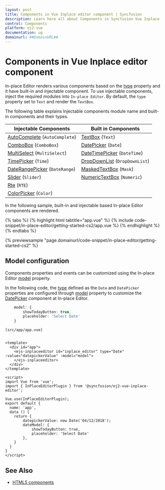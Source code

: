 ```yaml
---
layout: post
title: Components in Vue Inplace editor component | Syncfusion
description: Learn here all about Components in Syncfusion Vue Inplace editor component of Syncfusion Essential JS 2 and more.
control: Components 
platform: ej2-vue
documentation: ug
domainurl: ##DomainURL##
---
```


# Components in Vue Inplace editor component

In-place Editor renders various components based on the [type](https://ej2.syncfusion.com/vue/documentation/api/inplace-editor/#type) property and it have built-in and injectable component. To use injectable components, inject the required modules into `In-place Editor`. By default, the `type` property set to `Text` and render the `TextBox`.

The following table explains Injectable components module name and built-in components and their types.

| **Injectable Components** | **Built in Components** |
|-----------------------|---------------------|
| [AutoComplete](../auto-complete/)  (`AutoComplete`)        | [TextBox](../textbox/)  (`Text`)             |
| [ComboBox](../combo-box/)  (`ComboBox`)              | [DatePicker](../datepicker/)  (`Date`)        |
| [MultiSelect](../multi-select/)   (`MultiSelect`)        | [DateTimePicker](../datetimepicker/)   (`DateTime`)     |
| [TimePicker](../timepicker/)   (`Time`)         | [DropDownList](../drop-down-list/)  (`DropDownList`)      |
| [DateRangePicker](../daterangepicker/)   (`DateRange`)       | [MaskedTextBox](../maskedtextbox/)   (`Mask`)      |
| [Slider](../slider/)   (`Slider`)             | [NumericTextBox](../numerictextbox/)   (`Numeric`)    |
| [Rte](../rich-text-editor/)     (`RTE`)              |                     |
| [ColorPicker](../color-picker/)    (`Color`)       |                     |

In the following sample, built-in and injectable based In-place Editor components are rendered.

{% tabs %}
{% highlight html tabtitle="app.vue" %}
{% include code-snippet/in-place-editor/getting-started-cs2/app.vue %}
{% endhighlight %}
{% endtabs %}
        
{% previewsample "page.domainurl/code-snippet/in-place-editor/getting-started-cs2" %}

## Model configuration

Components properties and events can be customized using the In-place Editor [model](https://ej2.syncfusion.com/vue/documentation/api/inplace-editor/#model) property.

In the following code, the [type](https://ej2.syncfusion.com/vue/documentation/api/inplace-editor/#type) defined as the `Date` and `DatePicker` properties are configured through [model](../api/inplace-editor/#model) property to customize the [DatePicker](https://ej2.syncfusion.com/vue/documentation/api/datepicker) component at In-place Editor.

```ts
    model: {
        showTodayButton: true,
        placeholder: 'Select Date'
    }
```

`[src/app/app.vue]`

```

<template>
  <div id="app">
    <ejs-inplaceeditor id="inplace_editor" type="Date" :value="datepickerValue" :model="model">
    </ejs-inplaceeditor>
  </div>
</template>

<script>
import Vue from 'vue';
import { InPlaceEditorPlugin } from '@syncfusion/ej2-vue-inplace-editor';

Vue.use(InPlaceEditorPlugin);
export default {
  name: 'app',
  data () {
    return {
        datepickerValue: new Date('04/12/2018');
        dateModel: {
            showTodayButton: true,
            placeholder: 'Select Date'
        },
    }
  }
}
</script>

```

## See Also

* [HTML5 components](./integration/)